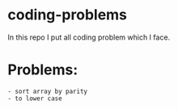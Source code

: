 # coding-problems

In this repo I put all coding problem which I face.

# Problems:
	- sort array by parity
	- to lower case

